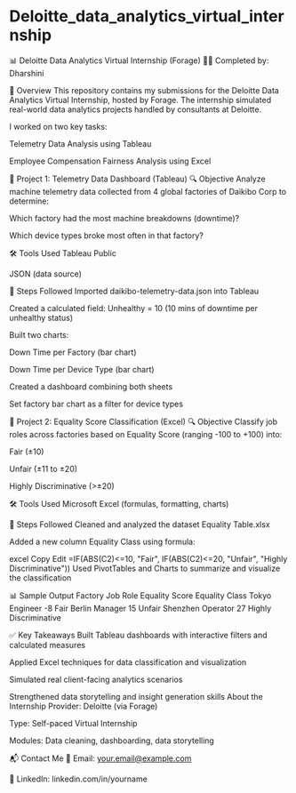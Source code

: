 # Deloitte_data_analytics_virtual_internship
📊 Deloitte Data Analytics Virtual Internship (Forage)
🧑‍💼 Completed by: Dharshini

📝 Overview
This repository contains my submissions for the Deloitte Data Analytics Virtual Internship, hosted by Forage. The internship simulated real-world data analytics projects handled by consultants at Deloitte.

I worked on two key tasks:

Telemetry Data Analysis using Tableau

Employee Compensation Fairness Analysis using Excel

📁 Project 1: Telemetry Data Dashboard (Tableau)
🔍 Objective
Analyze machine telemetry data collected from 4 global factories of Daikibo Corp to determine:

Which factory had the most machine breakdowns (downtime)?

Which device types broke most often in that factory?

🛠️ Tools Used
Tableau Public

JSON (data source)

📌 Steps Followed
Imported daikibo-telemetry-data.json into Tableau

Created a calculated field:
Unhealthy = 10 (10 mins of downtime per unhealthy status)

Built two charts:

Down Time per Factory (bar chart)

Down Time per Device Type (bar chart)

Created a dashboard combining both sheets

Set factory bar chart as a filter for device types



📁 Project 2: Equality Score Classification (Excel)
🔍 Objective
Classify job roles across factories based on Equality Score (ranging -100 to +100) into:

Fair (±10)

Unfair (±11 to ±20)

Highly Discriminative (>±20)

🛠️ Tools Used
Microsoft Excel (formulas, formatting, charts)

📌 Steps Followed
Cleaned and analyzed the dataset Equality Table.xlsx

Added a new column Equality Class using formula:

excel
Copy
Edit
=IF(ABS(C2)<=10, "Fair", IF(ABS(C2)<=20, "Unfair", "Highly Discriminative"))
Used PivotTables and Charts to summarize and visualize the classification

📊 Sample Output
Factory	Job Role	Equality Score	Equality Class
Tokyo	Engineer	-8	Fair
Berlin	Manager	15	Unfair
Shenzhen	Operator	27	Highly Discriminative

✅ Key Takeaways
Built Tableau dashboards with interactive filters and calculated measures

Applied Excel techniques for data classification and visualization

Simulated real client-facing analytics scenarios

Strengthened data storytelling and insight generation skills
About the Internship
Provider: Deloitte (via Forage)

Type: Self-paced Virtual Internship

Modules: Data cleaning, dashboarding, data storytelling

📬 Contact Me
📧 Email: your.email@example.com

💼 LinkedIn: linkedin.com/in/yourname
